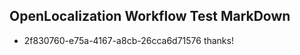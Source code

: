 ## OpenLocalization Workflow Test MarkDown
* 2f830760-e75a-4167-a8cb-26cca6d71576 thanks!

<!--HONumber=Jul16_HO4-->


